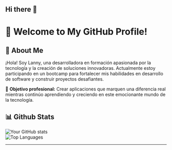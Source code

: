 ## Hi there 👋
# 👋 Welcome to My GitHub Profile!
## 🚀 About Me  
¡Hola! Soy Lanny, una desarrolladora en formación apasionada por la tecnología y la creación de soluciones innovadoras. Actualmente estoy participando en un bootcamp para fortalecer mis habilidades en desarrollo de software y construir proyectos desafiantes.

🎯 **Objetivo profesional:** Crear aplicaciones que marquen una diferencia real mientras continúo aprendiendo y creciendo en este emocionante mundo de la tecnología.  

## 📊 Github Stats  
![Your GitHub stats](https://github-readme-stats.vercel.app/api?username=tuusuario&show_icons=true&theme=radical)  
![Top Languages](https://github-readme-stats.vercel.app/api/top-langs/?username=tuusuario&layout=compact&theme=radical)

---


